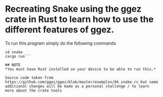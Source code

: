 # Recreating Snake using the ggez crate in Rust to learn how to use the different features of ggez.

To run this program simply do the following commands
```git clone https://github.com/Andy-Olshanky/snake.git
cd snake
cargo run```

## NOTE
*You must have Rust installed on your device to be able to run this.*

Source code taken from https://github.com/ggez/ggez/blob/master/examples/04_snake.rs but some additional changes will be made as a personal challenge / to learn more about the crate tools
